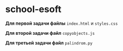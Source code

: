 # school-esoft

**Для первой задачи файлы** `index.html` и `styles.css`

**Для второй задачи файл** `copyobjects.js`

**Для третьей задачи файл** `palindrom.py`
